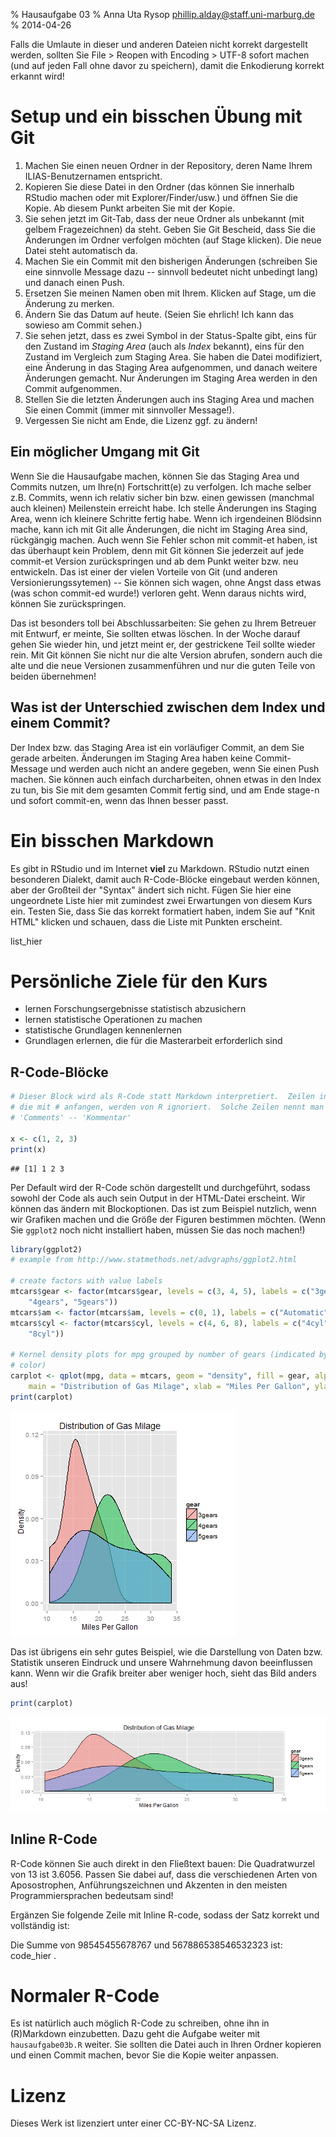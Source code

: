 % Hausaufgabe 03
% Anna Uta Rysop <phillip.alday@staff.uni-marburg.de>
% 2014-04-26

Falls die Umlaute in dieser und anderen Dateien nicht korrekt dargestellt werden, sollten Sie File > Reopen with Encoding > UTF-8 sofort machen (und auf jeden Fall ohne davor zu speichern), damit die Enkodierung korrekt erkannt wird! 

# Setup und ein bisschen Übung mit Git 
1. Machen Sie einen neuen Ordner in der Repository, deren Name Ihrem ILIAS-Benutzernamen entspricht.
2. Kopieren Sie diese Datei in den Ordner (das können Sie innerhalb RStudio machen oder mit Explorer/Finder/usw.) und öffnen Sie die Kopie. Ab diesem Punkt arbeiten Sie mit der Kopie.
3. Sie sehen jetzt im Git-Tab, dass der neue Ordner als unbekannt (mit gelbem Fragezeichnen) da steht. Geben Sie Git Bescheid, dass Sie die Änderungen im Ordner verfolgen möchten (auf Stage klicken). Die neue Datei steht automatisch da.
4. Machen Sie ein Commit mit den bisherigen Änderungen (schreiben  Sie eine sinnvolle Message dazu -- sinnvoll bedeutet nicht unbedingt lang) und danach einen Push.
5. Ersetzen Sie meinen Namen oben mit Ihrem. Klicken auf Stage, um die Änderung zu merken.
6. Ändern Sie das Datum auf heute. (Seien Sie ehrlich! Ich kann das sowieso am Commit sehen.)
7. Sie sehen jetzt, dass es zwei Symbol in der Status-Spalte gibt, eins für den Zustand im *Staging Area* (auch als *Index* bekannt), eins für den Zustand im Vergleich zum Staging Area. Sie haben die Datei modifiziert, eine Änderung in das Staging Area aufgenommen, und danach weitere Änderungen gemacht. Nur Änderungen im Staging Area werden in den Commit aufgenommen.
8. Stellen Sie die letzten Änderungen auch ins Staging Area und machen Sie einen Commit (immer mit sinnvoller Message!).
9. Vergessen Sie nicht am Ende, die Lizenz ggf. zu ändern!

## Ein möglicher Umgang mit Git
Wenn Sie die Hausaufgabe machen, können Sie das Staging Area und Commits nutzen, um Ihre(n) Fortschritt(e) zu verfolgen. Ich mache selber z.B. Commits, wenn ich relativ sicher bin bzw. einen gewissen (manchmal auch kleinen) Meilenstein erreicht habe. Ich stelle Änderungen ins Staging Area, wenn ich kleinere Schritte fertig habe. Wenn ich irgendeinen Blödsinn mache, kann ich mit Git alle Änderungen, die nicht im Staging Area sind, rückgängig machen. Auch wenn Sie Fehler schon mit commit-et haben, ist das überhaupt kein Problem, denn mit Git können Sie jederzeit auf jede commit-et Version zurückspringen und ab dem Punkt weiter bzw. neu entwickeln.  Das ist einer der vielen Vorteile von Git (und anderen Versionierungssytemen) -- Sie können sich wagen, ohne Angst dass etwas (was schon commit-ed wurde!) verloren geht. Wenn daraus nichts wird, können Sie zurückspringen. 

Das ist besonders toll bei Abschlussarbeiten: Sie gehen zu Ihrem Betreuer mit Entwurf, er meinte, Sie sollten etwas löschen. In der Woche darauf gehen Sie wieder hin, und jetzt meint er, der gestrickene Teil sollte wieder rein. Mit Git können Sie nicht nur die alte Version abrufen, sondern auch die alte und die neue Versionen zusammenführen und nur die guten Teile von beiden übernehmen!

## Was ist der Unterschied zwischen dem Index und einem Commit?
Der Index bzw. das Staging Area ist ein vorläufiger Commit, an dem Sie gerade arbeiten. Änderungen im Staging Area haben keine Commit-Message und werden auch nicht an andere gegeben, wenn Sie einen Push machen. Sie können auch einfach durcharbeiten, ohnen etwas in den Index zu tun, bis Sie mit dem gesamten Commit fertig sind, und am Ende stage-n und sofort commit-en, wenn das Ihnen besser passt. 

# Ein bisschen Markdown
Es gibt in RStudio und im Internet **viel** zu Markdown. RStudio nutzt einen besonderen Dialekt, damit auch R-Code-Blöcke eingebaut werden können, aber der Großteil der "Syntax" ändert sich nicht. Fügen Sie hier eine ungeordnete Liste hier mit zumindest zwei Erwartungen von diesem Kurs ein. Testen Sie, dass Sie das korrekt formatiert haben, indem Sie auf "Knit HTML" klicken und schauen, dass die Liste mit Punkten erscheint.  

list_hier
# Persönliche Ziele für den Kurs
- lernen Forschungsergebnisse statistisch abzusichern
- lernen statistische Operationen zu machen
- statistische Grundlagen kennenlernen
- Grundlagen erlernen, die für die Masterarbeit erforderlich sind


## R-Code-Blöcke

```r
# Dieser Block wird als R-Code statt Markdown interpretiert.  Zeilen in R,
# die mit # anfangen, werden von R ignoriert.  Solche Zeilen nennt man
# 'Comments' -- 'Kommentar'

x <- c(1, 2, 3)
print(x)
```

```
## [1] 1 2 3
```


Per Default wird der R-Code schön dargestellt und durchgeführt, sodass sowohl der Code als auch sein Output in der HTML-Datei erscheint. Wir können das ändern mit Blockoptionen. Das ist zum Beispiel nutzlich, wenn wir Grafiken machen und die Größe der Figuren bestimmen möchten. (Wenn Sie `ggplot2` noch nicht installiert haben, müssen Sie das noch machen!)



```r
library(ggplot2)
# example from http://www.statmethods.net/advgraphs/ggplot2.html

# create factors with value labels
mtcars$gear <- factor(mtcars$gear, levels = c(3, 4, 5), labels = c("3gears", 
    "4gears", "5gears"))
mtcars$am <- factor(mtcars$am, levels = c(0, 1), labels = c("Automatic", "Manual"))
mtcars$cyl <- factor(mtcars$cyl, levels = c(4, 6, 8), labels = c("4cyl", "6cyl", 
    "8cyl"))

# Kernel density plots for mpg grouped by number of gears (indicated by
# color)
carplot <- qplot(mpg, data = mtcars, geom = "density", fill = gear, alpha = I(0.5), 
    main = "Distribution of Gas Milage", xlab = "Miles Per Gallon", ylab = "Density")
print(carplot)
```

![plot of chunk unnamed-chunk-2](figure/unnamed-chunk-2.png) 


Das ist übrigens ein sehr gutes Beispiel, wie die Darstellung von Daten bzw. Statistik unseren Eindruck und unsere Wahrnehmung davon beeinflussen kann. Wenn wir die Grafik breiter aber weniger hoch, sieht das Bild anders aus!


```r
print(carplot)
```

![plot of chunk unnamed-chunk-3](figure/unnamed-chunk-3.png) 


## Inline R-Code
R-Code können Sie auch direkt in den Fließtext bauen: Die Quadratwurzel von 13 ist 3.6056. Passen Sie dabei auf, dass die verschiedenen Arten von Aposostrophen, Anführungszeichnen und Akzenten in den meisten Programmiersprachen bedeutsam sind!

Ergänzen Sie folgende Zeile mit Inline R-code, sodass der Satz korrekt und vollständig ist:

Die Summe von 98545455678767 und 567886538546532323 ist: code_hier .

# Normaler R-Code 
Es ist natürlich auch möglich R-Code zu schreiben, ohne ihn in (R)Markdown einzubetten. Dazu geht die Aufgabe weiter mit `hausaufgabe03b.R` weiter. Sie sollten die Datei auch in Ihren Ordner kopieren und einen Commit machen, bevor Sie die Kopie weiter anpassen.

# Lizenz
Dieses Werk ist lizenziert unter einer CC-BY-NC-SA Lizenz.
